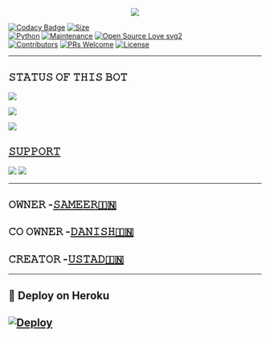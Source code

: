 <p align="center">
  <img src="https://telegra.ph/file/5f300db034fe1c137d295.jpg">
</p>


[![Codacy Badge](https://api.codacy.com/project/badge/Grade/f7c51539e67b483bb8d7749acca51d3a)](https://app.codacy.com/gh/dangerousjatt/SpamBot-2.0?utm_source=github.com&utm_medium=referral&utm_content=dangerousjatt/SpamBot-2.0&utm_campaign=Badge_Grade_Settings)
[![Size](https://img.shields.io/github/repo-size/dangerousjatt/SpamBot-2.0?style=flat-square&color=green)](https://github.com/dangerousjatt/SpamBot-2.0/)   
[![Python](https://img.shields.io/badge/Python-v3.9-blue)](https://www.python.org/)
[![Maintenance](https://img.shields.io/badge/Maintained%3F-yes-green.svg)](https://github.com/dangerousjatt/SpamBot-2.0/graphs/commit-activity)
[![Open Source Love svg2](https://badges.frapsoft.com/os/v2/open-source.svg?v=103)](https://github.com/dangerousjatt/SpamBot-2.0)   
[![Contributors](https://img.shields.io/github/contributors/dangerousjatt/SpamBot-2.0?style=flat-square&color=green)](https://github.com/dangerousjatt/SpamBot-2.0/graphs/contributors)
[![PRs Welcome](https://img.shields.io/badge/PRs-welcome-brightgreen.svg?style=flat-square)](https://makeapullrequest.com)
[![License](https://img.shields.io/badge/License-AGPL-blue)](https://github.com/dangerousjatt/SpamBot-2.0/blob/main/LICENSE)

----

## 𝚂𝚃𝙰𝚃𝚄𝚂 𝙾𝙵 𝚃𝙷𝙸𝚂 𝙱𝙾𝚃 
<p align="left"><a href="https://github.com/dangerousjatt/SpamBot-2.0/network/members"><img src="https://img.shields.io/github/forks/dangerousjatt/SpamBot-2.0?label=Forks&logoColor=Black&style=social"></a><p align="left"><a href="https://github.com/dangerousjatt/SpamBot-2.0/stargazers"><img src="https://img.shields.io/github/stars/dangerousjatt/SpamBot-2.0?logoColor=Blue&style=social"></a><p align="left"><a href="https://github.com/dangerousjatt/SpamBot-2.0"></a><p align="left"><a href="https://github.com/dangerousjatt/SpamBot-2.0?"><img src="https://img.shields.io/github/last-commit/dangerousjatt/SpamBot-2.0?style=plastic"></

-------------------------------------------------

## 𝚂𝚄𝙿𝙿𝙾𝚁𝚃 
                          
<a href="https://t.me/deadly_spam_bot"><img src="https://img.shields.io/badge/Join-SUPPORT%20GROUP-red.svg?logo=Telegram"></a>
<a href="https://t.me/deadly_spammer"><img src="https://img.shields.io/badge/Join-SUPPORT%20CHANNEL-red.svg?logo=Telegram"></a>

-------------------------------------------------
## 𝙾𝚆𝙽𝙴𝚁 -[𝚂𝙰𝙼𝙴𝙴𝚁🇮🇳](https://t.me/OFFICIAL_SAMEER)
## 𝙲𝙾 𝙾𝚆𝙽𝙴𝚁 -[𝙳𝙰𝙽𝙸𝚂𝙷🇮🇳](https://t.me/IDANISHBAABA)
## 𝙲𝚁𝙴𝙰𝚃𝙾𝚁 -[𝚄𝚂𝚃𝙰𝙳🇮🇳](https://t.me/USTAD_OP)
-------------------------------------------------

## 🚀 Deploy on Heroku 
[![Deploy](https://www.herokucdn.com/deploy/button.svg)](https://heroku.com/deploy?template=https://github.com/DEADLY-FIGHTERS/DEADLY-SPAM-BOT-2.0/tree/Testing)
------------------------------------------------

